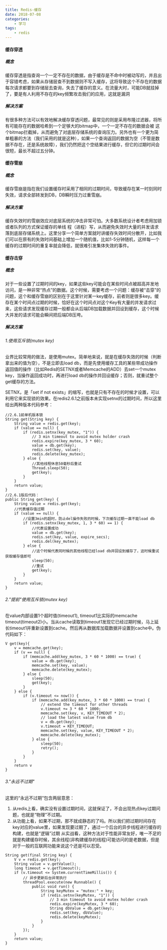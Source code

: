 ```yaml
---
title: Redis-缓存
date: 2018-07-08
categories:
	- 学习
tags:
    - redis
---
```


#### 缓存穿透
##### 概念
缓存穿透是指查询一个一定不存在的数据，由于缓存是不命中时被动写的，并且出于容错考虑，如果从存储层查不到数据则不写入缓存，这将导致这个不存在的数据每次请求都要到存储层去查询，失去了缓存的意义。在流量大时，可能DB就挂掉了，要是有人利用不存在的key频繁攻击我们的应用，这就是漏洞
##### 解决方案
有很多种方法可以有效地解决缓存穿透问题，最常见的则是采用布隆过滤器，将所有可能存在的数据哈希到一个足够大的bitmap中，一个一定不存在的数据会被 这个bitmap拦截掉，从而避免了对底层存储系统的查询压力。另外也有一个更为简单粗暴的方法（我们采用的就是这种），如果一个查询返回的数据为空（不管是数 据不存在，还是系统故障），我们仍然把这个空结果进行缓存，但它的过期时间会很短，最长不超过五分钟。
#### 缓存雪崩
##### 概念
缓存雪崩是指在我们设置缓存时采用了相同的过期时间，导致缓存在某一时刻同时失效，请求全部转发到DB，DB瞬时压力过重雪崩。
##### 解决方案
缓存失效时的雪崩效应对底层系统的冲击非常可怕。大多数系统设计者考虑用加锁或者队列的方式保证缓存的单线 程（进程）写，从而避免失效时大量的并发请求落到底层存储系统上。这里分享一个简单方案就时讲缓存失效时间分散开，比如我们可以在原有的失效时间基础上增加一个随机值，比如1-5分钟随机，这样每一个缓存的过期时间的重复率就会降低，就很难引发集体失效的事件。
#### 缓存击穿
##### 概念
对于一些设置了过期时间的key，如果这些key可能会在某些时间点被超高并发地访问，是一种非常“热点”的数据。这个时候，需要考虑一个问题：缓存被“击穿”的问题，这个和缓存雪崩的区别在于这里针对某一key缓存，前者则是很多key。缓存在某个时间点过期的时候，恰好在这个时间点对这个Key有大量的并发请求过来，这些请求发现缓存过期一般都会从后端DB加载数据并回设到缓存，这个时候大并发的请求可能会瞬间把后端DB压垮。
##### 解决方案
###### 1.使用互斥锁(mutex key)
业界比较常用的做法，是使用mutex。简单地来说，就是在缓存失效的时候（判断拿出来的值为空），不是立即去load db，而是先使用缓存工具的某些带成功操作返回值的操作（比如Redis的SETNX或者Memcache的ADD）去set一个mutex key，当操作返回成功时，再进行load db的操作并回设缓存；否则，就重试整个get缓存的方法。

SETNX，是「set if not exists」的缩写，也就是只有不存在的时候才设置，可以利用它来实现锁的效果。在redis2.6.1之前版本未实现setnx的过期时间，所以这里给出两种版本代码参考：

<!-- more -->

```
//2.6.1前单机版本锁 
String get(String key) { 
    String value = redis.get(key); 
    if (value == null) { 
        if (redis.setnx(key_mutex, "1")) { 
            // 3 min timeout to avoid mutex holder crash 
            redis.expire(key_mutex, 3 * 60);
            value = db.get(key); 
            redis.set(key, value); 
            redis.delete(key_mutex); 
        } else { 
            //其他线程休息50毫秒后重试 
            Thread.sleep(50); 
            get(key);
        } 
    }
    return value;
}
//2.6.1版后代码：
public String get(key) { 
    String value = redis.get(key); 
    //代表缓存值过期 
    if (value == null) {
        //设置3min的超时，防止del操作失败的时候，下次缓存过期一直不能load db 
        if (redis.setnx(key_mutex, 1, 3 * 60) == 1) { 
            //代表设置成功 
            value = db.get(key); 
            redis.set(key, value, expire_secs); 
            redis.del(key_mutex); 
        } else { 
            //这个时候代表同时候的其他线程已经load db并回设到缓存了，这时候重试获取缓存值即可 
            sleep(50); 
            //重试 
            get(key); 
        } 
    } 
    return value;
}
```
###### 2."提前"使用互斥锁(mutex key)
在value内部设置1个超时值(timeout1), timeout1比实际的memcache timeout(timeout2)小。当从cache读取到timeout1发现它已经过期时候，马上延长timeout1并重新设置到cache。然后再从数据库加载数据并设置到cache中。伪代码如下：
```
V get(key){
    v = memcache.get(key); 
    if (v == null) { 
        if (memcache.add(key_mutex, 3 * 60 * 1000) == true) { 
            value = db.get(key); 
            memcache.set(key, value); 
            memcache.delete(key_mutex); 
        } else { 
            sleep(50); 
            get(key); 
        } 
    } else { 
        if (v.timeout <= now()) { 
            if (memcache.add(key_mutex, 3 * 60 * 1000) == true) { 
                // extend the timeout for other threads 
                v.timeout += 3 * 60 * 1000; 
                memcache.set(key, v, KEY_TIMEOUT * 2); 
                // load the latest value from db 
                v = db.get(key); 
                v.timeout = KEY_TIMEOUT; 
                memcache.set(key, value, KEY_TIMEOUT * 2); 
                memcache.delete(key_mutex);
            } else { 
                sleep(50); 
                retry(); 
            } 
        } 
    }
    return v
}
```
###### 3."永远不过期"
这里的“永远不过期”包含两层意思：
1. 从redis上看，确实没有设置过期时间，这就保证了，不会出现热点key过期问题，也就是“物理”不过期。
2. 从功能上看，如果不过期，那不就成静态的了吗。所以我们把过期时间存在key对应的value里，如果发现要过期了，通过一个后台的异步线程进行缓存的构建，也就是“逻辑”过期
从实战看，这种方法对于性能非常友好，唯一不足的就是构建缓存时候，其余线程(非构建缓存的线程)可能访问的是老数据，但是对于一般的互联网功能来说这个还是可以忍受。
```
String get(final String key) { 
    V v = redis.get(key); 
    String value = v.getValue(); 
    long timeout = v.getTimeout(); 
    if (v.timeout <= System.currentTimeMillis()) { 
        // 异步更新后台异常执行 
        threadPool.execute(new Runnable() { 
            public void run() { 
                String keyMutex = "mutex:" + key; 
                if (redis.setnx(keyMutex, "1")) { 
                    // 3 min timeout to avoid mutex holder crash 
                    redis.expire(keyMutex, 3 * 60); 
                    String dbValue = db.get(key); 
                    redis.set(key, dbValue); 
                    redis.delete(keyMutex); 
                } 
            } 
        }); 
    } 
    return value; 
}
```